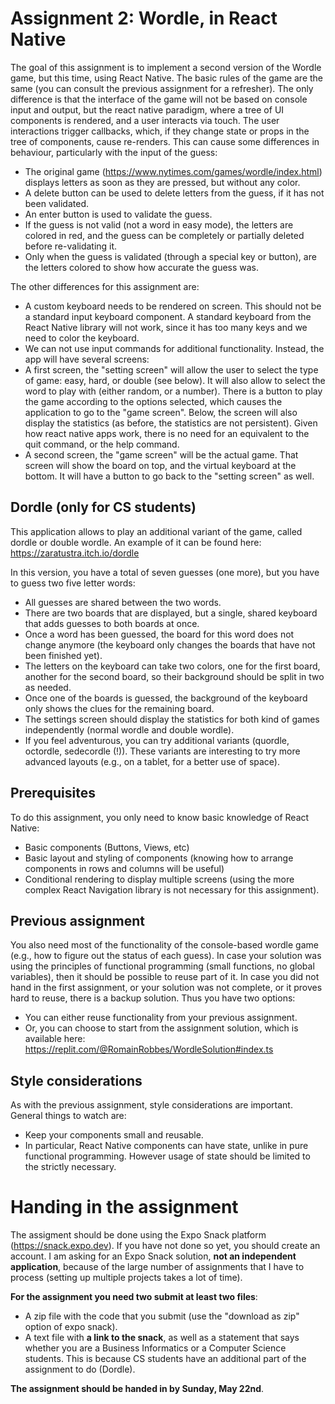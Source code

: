 # Assignment 2: Wordle, in React Native

The goal of this assignment is to implement a second version of the Wordle game, but this time, using React Native. The basic rules of the game are the same (you can consult the previous assignment for a refresher). The only difference is that the interface of the game will not be based on console input and output, but the react native paradigm, where a tree of UI components is rendered, and a user interacts via touch. The user interactions trigger callbacks, which, if they change state or props in the tree of components, cause re-renders. This can cause some differences in behaviour, particularly with the input of the guess: 
- The original game (https://www.nytimes.com/games/wordle/index.html) displays letters as soon as they are pressed, but without any color. 
- A delete button can be used to delete letters from the guess, if it has not been validated.
- An enter button is used to validate the guess.
- If the guess is not valid (not a word in easy mode), the letters are colored in red, and the guess can be completely or partially deleted before re-validating it.
- Only when the guess is validated (through a special key or button), are the letters colored to show how accurate the guess was.

The other differences for this assignment are:
- A custom keyboard needs to be rendered on screen. This should not be a standard input keyboard component. A standard keyboard from the React Native library will not work, since it has too many keys and we need to color the keyboard.
- We can not use input commands for additional functionality. Instead, the app will have several screens:
- A first screen, the "setting screen" will allow the user to select the type of game: easy, hard, or double (see below). It will also allow to select the word to play with (either random, or a number). There is a button to play the game according to the options selected, which causes the application to go to the "game screen". Below, the screen will also display the statistics (as before, the statistics are not persistent). Given how react native apps work, there is no need for an equivalent to the quit command, or the help command.
- A second screen, the "game screen" will be the actual game. That screen will show the board on top, and the virtual keyboard at the bottom. It will have a button to go back to the "setting screen" as well.

## Dordle (only for CS students)

This application allows to play an additional variant of the game, called dordle or  double wordle. An example of it can be found here: 
https://zaratustra.itch.io/dordle

In this version, you have a total of seven guesses (one more), but you have to guess two five letter words:
-  All guesses are shared between the two words. 
- There are two boards that are displayed, but a single, shared keyboard that adds guesses to both boards at once. 
- Once a word has been guessed, the board for this word does not change anymore (the keyboard only changes the boards that have not been finished yet).
- The letters on the keyboard can take two colors, one for the first board, another for the second board, so their background should be split in two as needed.
- Once one of the boards is guessed, the background of the keyboard only shows the clues for the remaining board.
- The settings screen should display the statistics for both kind of games independently (normal wordle and double wordle).
- If you feel adventurous, you can try additional variants (quordle, octordle, sedecordle (!)). These variants are interesting to try more advanced layouts (e.g., on a tablet, for a better use of space). 

## Prerequisites

To do this assignment, you only need to know basic knowledge of React Native:
- Basic components (Buttons, Views, etc)
- Basic layout and styling of components (knowing how to arrange components in rows and columns will be useful)
- Conditional rendering to display multiple screens (using the more complex React Navigation library is not necessary for this assignment).

## Previous assignment

You also need most of the functionality of the console-based wordle game (e.g., how to figure out the status of each guess). In case your solution was using the principles of functional programming (small functions, no global variables), then it should be possible to reuse part of it. In case you did not hand in the first assignment, or your solution was not complete, or it proves hard to reuse, there is a backup solution. Thus you have two options:

- You can either reuse functionality from your previous assignment.
- Or, you can choose to start from the assignment solution, which is available here:
https://replit.com/@RomainRobbes/WordleSolution#index.ts


## Style considerations

As with the previous assignment, style considerations are important. General things to watch are:

- Keep your components small and reusable.
- In particular, React Native components can have state, unlike in pure functional programming. However usage of state should be limited to the strictly necessary.

# Handing in the assignment 

The assigment should be done using the Expo Snack platform (https://snack.expo.dev). If you have not done so yet, you should create an account. I am asking for an Expo Snack solution, **not an independent application**, because of the large number of assignments that I have to process (setting up multiple projects takes a lot of time). 

**For the assignment you need two submit at least two files**:

- A zip file with the code that you submit (use the "download as zip" option of expo snack). 
- A text file with **a link to the snack**, as well as a statement that says whether you are a Business Informatics or a Computer Science students. This is because CS students have an additional part of the assignment to do (Dordle).

**The assignment should be handed in by Sunday, May 22nd**.
